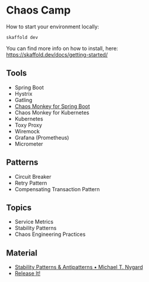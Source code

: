 # Chaos Camp

How to start your environment locally:
```
skaffold dev
```

You can find more info on how to install, here: https://skaffold.dev/docs/getting-started/

## Tools
* Spring Boot
* Hystrix
* Gatling
* [Chaos Monkey for Spring Boot](https://codecentric.github.io/chaos-monkey-spring-boot/)
* Chaos Monkey for Kubernetes
* Kubernetes
* Toxy Proxy
* Wiremock
* Grafana (Prometheus)
* Micrometer 

## Patterns
* Circuit Breaker
* Retry Pattern
* Compensating Transaction Pattern

## Topics
* Service Metrics
* Stability Patterns
* Chaos Engineering Practices

## Material
* [Stability Patterns & Antipatterns • Michael T. Nygard](https://m.youtube.com/watch?v=VZePNGQojfA)
* [Release It!](https://doc.lagout.org/programmation/Pragmatic%20Programmers/Release%20It%21%20Design%20and%20Deploy%20Production-Ready%20Software.pdf)
